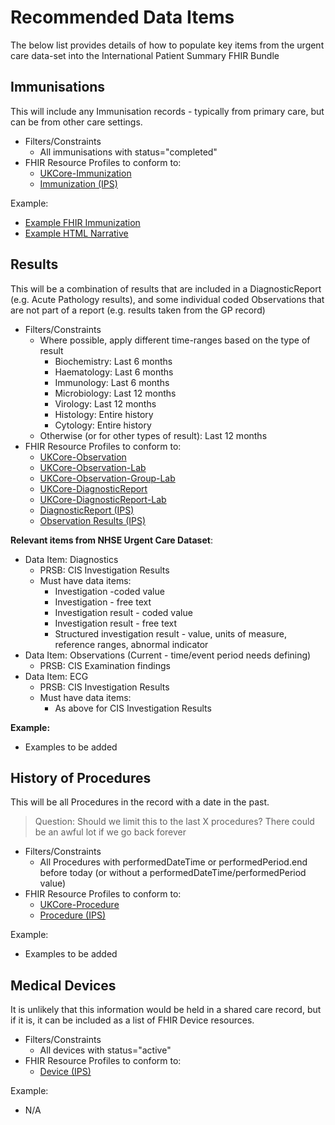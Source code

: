 # Recommended Data Items

The below list provides details of how to populate key items from the urgent care data-set into the International Patient Summary FHIR Bundle

## Immunisations

This will include any Immunisation records - typically from primary care, but can be from other care settings.

* Filters/Constraints
   * All immunisations with status="completed"
* FHIR Resource Profiles to conform to:
   * [UKCore-Immunization](https://simplifier.net/guide/uk-core-implementation-guide-stu2/Home/ProfilesandExtensions/Profile-UKCore-Immunization?version=2.0.1)
   * [Immunization (IPS)](http://hl7.org/fhir/uv/ips/StructureDefinition/Immunization-uv-ips)

Example:

* [Example FHIR Immunization](Examples/Immunization.json)
* [Example HTML Narrative](https://html-preview.github.io/?url=https://github.com/ahatherly-gn/NHS-SCR-IPS/blob/main/Examples/Narrative-Immunisations.html)

## Results

This will be a combination of results that are included in a DiagnosticReport (e.g. Acute Pathology results), and some individual coded Observations that are not part of a report (e.g. results taken from the GP record)

* Filters/Constraints
   * Where possible, apply different time-ranges based on the type of result
     * Biochemistry: Last 6 months
     * Haematology: Last 6 months
     * Immunology: Last 6 months
     * Microbiology: Last 12 months
     * Virology: Last 12 months
     * Histology: Entire history
     * Cytology: Entire history
   * Otherwise (or for other types of result): Last 12 months
* FHIR Resource Profiles to conform to:
   * [UKCore-Observation](https://simplifier.net/guide/uk-core-implementation-guide-stu2/Home/ProfilesandExtensions/Profile-UKCore-Observation?version=2.0.1)
   * [UKCore-Observation-Lab](https://simplifier.net/guide/uk-core-implementation-guide-stu2/Home/ProfilesandExtensions/Profile-UKCore-Observation-Lab?version=2.0.1)
   * [UKCore-Observation-Group-Lab](https://simplifier.net/guide/uk-core-implementation-guide-stu2/Home/ProfilesandExtensions/Profile-UKCore-Observation-Group-Lab?version=2.0.1)
   * [UKCore-DiagnosticReport](https://simplifier.net/guide/uk-core-implementation-guide-stu2/Home/ProfilesandExtensions/Profile-UKCore-DiagnosticReport?version=2.0.1)
   * [UKCore-DiagnosticReport-Lab](https://simplifier.net/guide/uk-core-implementation-guide-stu2/Home/ProfilesandExtensions/Profile-UKCore-DiagnosticReport-Lab?version=2.0.1)
   * [DiagnosticReport (IPS)](http://hl7.org/fhir/uv/ips/StructureDefinition/DiagnosticReport-uv-ips)
   * [Observation Results (IPS)](http://hl7.org/fhir/uv/ips/StructureDefinition/Observation-results-uv-ips)

**Relevant items from NHSE Urgent Care Dataset**:

 * Data Item: Diagnostics
   * PRSB: CIS Investigation Results
   * Must have data items:
      * Investigation -coded value
      * Investigation - free text
      * Investigation result - coded value
      * Investigation result - free text
      * Structured investigation result - value, units of measure, reference ranges, abnormal indicator
 * Data Item: Observations (Current - time/event period needs defining)
   * PRSB: CIS Examination findings
 * Data Item: ECG
   * PRSB: CIS Investigation Results
   * Must have data items:
      * As above for CIS Investigation Results

**Example:**

* Examples to be added

## History of Procedures

This will be all Procedures in the record with a date in the past.
>Question: Should we limit this to the last X procedures? There could be an awful lot if we go back forever

* Filters/Constraints
   * All Procedures with performedDateTime or performedPeriod.end before today (or without a performedDateTime/performedPeriod value)
* FHIR Resource Profiles to conform to:
   * [UKCore-Procedure](https://simplifier.net/guide/uk-core-implementation-guide-stu2/Home/ProfilesandExtensions/Profile-UKCore-Procedure?version=2.0.1)
   * [Procedure (IPS)](http://hl7.org/fhir/uv/ips/StructureDefinition/Procedure-uv-ips)

Example:

* Examples to be added

## Medical Devices

It is unlikely that this information would be held in a shared care record, but if it is, it can be included as a list of FHIR Device resources.

* Filters/Constraints
   * All devices with status="active"
* FHIR Resource Profiles to conform to:
   * [Device (IPS)](http://hl7.org/fhir/uv/ips/StructureDefinition/Device-uv-ips)

Example:

* N/A